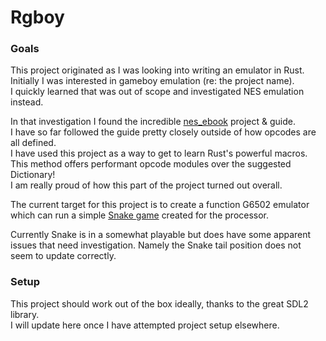 # Rgboy

### Goals
This project originated as I was looking into writing an emulator in Rust.  
Initially I was interested in gameboy emulation (re: the project name).  
I quickly learned that was out of scope and investigated NES emulation instead.  

In that investigation I found the incredible [nes_ebook](https://github.com/bugzmanov/nes_ebook/tree/master?tab=readme-ov-file#readme) project & guide.  
I have so far followed the guide pretty closely outside of how opcodes are all defined.  
I have used this project as a way to get to learn Rust's powerful macros.  
This method offers performant opcode modules over the suggested Dictionary!  
I am really proud of how this part of the project turned out overall.

The current target for this project is to create a function G6502 emulator which can run a simple [Snake game](https://gist.github.com/wkjagt/9043907) created for the processor.  

Currently Snake is in a somewhat playable but does have some apparent issues that need investigation. Namely the Snake tail position does not seem to update correctly.

### Setup
This project should work out of the box ideally, thanks to the great SDL2 library.  
I will update here once I have attempted project setup elsewhere.